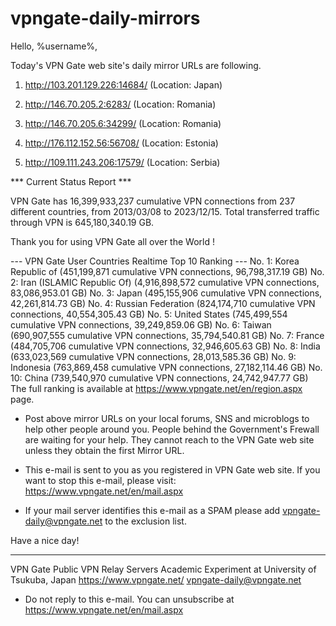 # vpngate-daily-mirrors

Hello, %username%,

Today's VPN Gate web site's daily mirror URLs are following.

1. http://103.201.129.226:14684/
   (Location: Japan)

2. http://146.70.205.2:6283/
   (Location: Romania)

3. http://146.70.205.6:34299/
   (Location: Romania)

4. http://176.112.152.56:56708/
   (Location: Estonia)

5. http://109.111.243.206:17579/
   (Location: Serbia)


*** Current Status Report ***

VPN Gate has 16,399,933,237 cumulative VPN connections from 237 different countries, from 2013/03/08 to 2023/12/15.
Total transferred traffic through VPN is 645,180,340.19 GB.

Thank you for using VPN Gate all over the World !


--- VPN Gate User Countries Realtime Top 10 Ranking ---
No. 1: Korea Republic of (451,199,871 cumulative VPN connections, 96,798,317.19 GB)
No. 2: Iran (ISLAMIC Republic Of) (4,916,898,572 cumulative VPN connections, 83,086,953.01 GB)
No. 3: Japan (495,155,906 cumulative VPN connections, 42,261,814.73 GB)
No. 4: Russian Federation (824,174,710 cumulative VPN connections, 40,554,305.43 GB)
No. 5: United States (745,499,554 cumulative VPN connections, 39,249,859.06 GB)
No. 6: Taiwan (690,907,555 cumulative VPN connections, 35,794,540.81 GB)
No. 7: France (484,705,706 cumulative VPN connections, 32,946,605.63 GB)
No. 8: India (633,023,569 cumulative VPN connections, 28,013,585.36 GB)
No. 9: Indonesia (763,869,458 cumulative VPN connections, 27,182,114.46 GB)
No. 10: China (739,540,970 cumulative VPN connections, 24,742,947.77 GB)
The full ranking is available at https://www.vpngate.net/en/region.aspx page.


* Post above mirror URLs on your local forums, SNS and microblogs
  to help other people around you.
  People behind the Government's Frewall are waiting for your help.
  They cannot reach to the VPN Gate web site
  unless they obtain the first Mirror URL.

* This e-mail is sent to you as you registered in VPN Gate web site.
  If you want to stop this e-mail, please visit:
  https://www.vpngate.net/en/mail.aspx

* If your mail server identifies this e-mail as a SPAM
  please add vpngate-daily@vpngate.net to the exclusion list.

Have a nice day!

------------------------------------------------------
VPN Gate Public VPN Relay Servers
Academic Experiment at University of Tsukuba, Japan
https://www.vpngate.net/
vpngate-daily@vpngate.net
* Do not reply to this e-mail.
  You can unsubscribe at https://www.vpngate.net/en/mail.aspx


